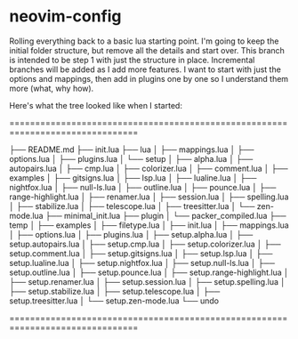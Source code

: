 # neovim-config

Rolling everything back to a basic lua starting point.
I'm going to keep the initial folder structure, but remove all the details and start over.
This branch is intended to be step 1 with just the structure in place.
Incremental branches will be added as I add more features.
I want to start with just the options and mappings, then add in plugins one by one so I understand them more (what, why how).

Here's what the tree looked like when I started:

===============================================================================

├── README.md
├── init.lua
├── lua
│             ├── mappings.lua
│             ├── options.lua
│             ├── plugins.lua
│             └── setup
│                 ├── alpha.lua
│                 ├── autopairs.lua
│                 ├── cmp.lua
│                 ├── colorizer.lua
│                 ├── comment.lua
│                 ├── examples
│                 ├── gitsigns.lua
│                 ├── lsp.lua
│                 ├── lualine.lua
│                 ├── nightfox.lua
│                 ├── null-ls.lua
│                 ├── outline.lua
│                 ├── pounce.lua
│                 ├── range-highlight.lua
│                 ├── renamer.lua
│                 ├── session.lua
│                 ├── spelling.lua
│                 ├── stabilize.lua
│                 ├── telescope.lua
│                 ├── treesitter.lua
│                 └── zen-mode.lua
├── minimal_init.lua
├── plugin
│             └── packer_compiled.lua
├── temp
│             ├── examples
│             ├── filetype.lua
│             ├── init.lua
│             ├── mappings.lua
│             ├── options.lua
│             ├── plugins.lua
│             ├── setup.alpha.lua
│             ├── setup.autopairs.lua
│             ├── setup.cmp.lua
│             ├── setup.colorizer.lua
│             ├── setup.comment.lua
│             ├── setup.gitsigns.lua
│             ├── setup.lsp.lua
│             ├── setup.lualine.lua
│             ├── setup.nightfox.lua
│             ├── setup.null-ls.lua
│             ├── setup.outline.lua
│             ├── setup.pounce.lua
│             ├── setup.range-highlight.lua
│             ├── setup.renamer.lua
│             ├── setup.session.lua
│             ├── setup.spelling.lua
│             ├── setup.stabilize.lua
│             ├── setup.telescope.lua
│             ├── setup.treesitter.lua
│             └── setup.zen-mode.lua
└── undo

===============================================================================


